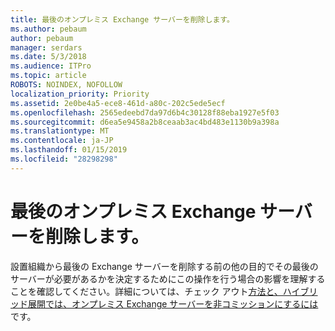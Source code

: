 ```yaml
---
title: 最後のオンプレミス Exchange サーバーを削除します。
ms.author: pebaum
author: pebaum
manager: serdars
ms.date: 5/3/2018
ms.audience: ITPro
ms.topic: article
ROBOTS: NOINDEX, NOFOLLOW
localization_priority: Priority
ms.assetid: 2e0be4a5-ece8-461d-a80c-202c5ede5ecf
ms.openlocfilehash: 2565edeebd7da97d6b4c30128f88eba1927e5f03
ms.sourcegitcommit: d6ea5e9458a2b8ceaab3ac4bd483e1130b9a398a
ms.translationtype: MT
ms.contentlocale: ja-JP
ms.lasthandoff: 01/15/2019
ms.locfileid: "28298298"
---
```

# <a name="removing-the-last-on-premises-exchange-server"></a>最後のオンプレミス Exchange サーバーを削除します。

設置組織から最後の Exchange サーバーを削除する前の他の目的でその最後のサーバーが必要があるかを決定するためにこの操作を行う場合の影響を理解することを確認してください。詳細については、チェック アウト[方法と、ハイブリッド展開では、オンプレミス Exchange サーバーを非コミッションにするには](https://technet.microsoft.com/en-us/library/dn931280%28v=exchg.150%29.aspx)です。
  

